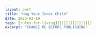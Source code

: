 ```yaml
---
layout: post
title: "Hug Your Inner Child"
date: 2025-02-19
tags: [rules-for-living]]]]]]]]]]]]]]]]]
excerpt: "CHANGE ME BEFORE PUBLISHING"
---
```

